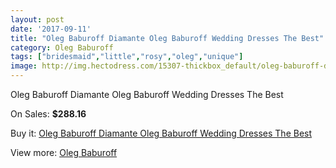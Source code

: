 ```yaml
---
layout: post
date: '2017-09-11'
title: "Oleg Baburoff Diamante Oleg Baburoff Wedding Dresses The Best"
category: Oleg Baburoff
tags: ["bridesmaid","little","rosy","oleg","unique"]
image: http://img.hectodress.com/15307-thickbox_default/oleg-baburoff-diamante-oleg-baburoff-wedding-dresses-the-best.jpg
---
```

Oleg Baburoff Diamante Oleg Baburoff Wedding Dresses The Best

On Sales: **$288.16**
<a href="https://www.hectodress.com/oleg-baburoff/7444-oleg-baburoff-diamante-oleg-baburoff-wedding-dresses-the-best.html"><amp-img layout="responsive" width="600" height="600" src="//img.hectodress.com/15307-thickbox_default/oleg-baburoff-diamante-oleg-baburoff-wedding-dresses-the-best.jpg" alt="Oleg Baburoff Diamante Oleg Baburoff Wedding Dresses The Best 0" /></a>

Buy it: [Oleg Baburoff Diamante Oleg Baburoff Wedding Dresses The Best](https://www.hectodress.com/oleg-baburoff/7444-oleg-baburoff-diamante-oleg-baburoff-wedding-dresses-the-best.html "Oleg Baburoff Diamante Oleg Baburoff Wedding Dresses The Best")

View more: [Oleg Baburoff](https://www.hectodress.com/130-oleg-baburoff "Oleg Baburoff")